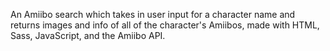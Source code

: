 An Amiibo search which takes in user input for a character name and returns images and info of all of the character's Amiibos, made with HTML, Sass, JavaScript, and the Amiibo API.